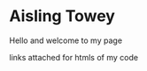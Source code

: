 <h1>Aisling Towey</h1>
<p1>Hello and welcome to my page</p1>

<p2>links attached for htmls of my code</p2>
